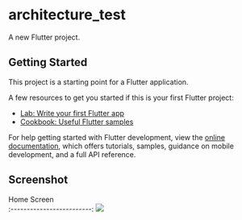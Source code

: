 # architecture_test

A new Flutter project.

## Getting Started

This project is a starting point for a Flutter application.

A few resources to get you started if this is your first Flutter project:

- [Lab: Write your first Flutter app](https://docs.flutter.dev/get-started/codelab)
- [Cookbook: Useful Flutter samples](https://docs.flutter.dev/cookbook)

For help getting started with Flutter development, view the
[online documentation](https://docs.flutter.dev/), which offers tutorials,
samples, guidance on mobile development, and a full API reference.

## Screenshot


Home Screen              
:-------------------------:
![](https://user-images.githubusercontent.com/75329130/183097618-fabbe1e1-e2bc-42f6-81a7-7f8f9ff7a92b.png?raw=true)
